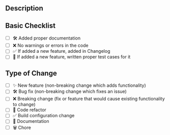 ## Description

<!--- Describe your changes in detail -->

## Basic Checklist

<!--- Put an `x` in all the boxes that apply: -->

- [ ] 🛠️ Added proper documentation
- [ ] ❌ No warnings or errors in the code
- [ ] ✅ If added a new feature, added in Changelog
- [ ] 🧪 If added a new feature, written proper test cases for it

## Type of Change

<!--- Put an `x` in all the boxes that apply: -->

- [ ] ✨ New feature (non-breaking change which adds functionality)
- [ ] 🛠️ Bug fix (non-breaking change which fixes an issue)
- [ ] ❌ Breaking change (fix or feature that would cause existing functionality to change)
- [ ] 🧹 Code refactor
- [ ] ✅ Build configuration change
- [ ] 📝 Documentation
- [ ] 🗑️ Chore
